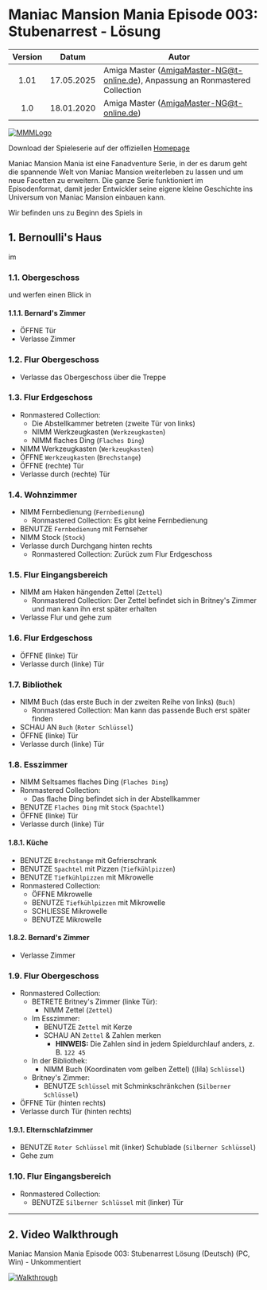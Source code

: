 # Maniac Mansion Mania Episode 003: Stubenarrest - Lösung

| Version | Datum      | Autor
|:-------:|------------|-------------------------------------------
|  1.01   | 17.05.2025 | Amiga Master (AmigaMaster-NG@t-online.de), Anpassung an Ronmastered Collection
|  1.0    | 18.01.2020 | Amiga Master (AmigaMaster-NG@t-online.de)

[![MMMLogo](https://www.maniac-mansion-mania.com/banner/banner.png)](https://www.maniac-mansion-mania.com)

Download der Spieleserie auf der offiziellen [Homepage](https://www.maniac-mansion-mania.com)

Maniac Mansion Mania ist eine Fanadventure Serie, in der es darum geht die spannende Welt von Maniac Mansion weiterleben zu lassen und um neue Facetten zu erweitern. Die ganze Serie funktioniert im Episodenformat, damit jeder Entwickler seine eigene kleine Geschichte ins Universum von Maniac Mansion einbauen kann.

Wir befinden uns zu Beginn des Spiels in

## 1. Bernoulli's Haus

im

### 1.1. Obergeschoss

und werfen einen Blick in

#### 1.1.1. Bernard's Zimmer

- ÖFFNE Tür
- Verlasse Zimmer

### 1.2. Flur Obergeschoss

- Verlasse das Obergeschoss über die Treppe

### 1.3. Flur Erdgeschoss

- Ronmastered Collection:
  - Die Abstellkammer betreten (zweite Tür von links)
  - NIMM Werkzeugkasten (`Werkzeugkasten`)
  - NIMM flaches Ding (`Flaches Ding`)
- NIMM Werkzeugkasten (`Werkzeugkasten`)
- ÖFFNE `Werkzeugkasten` (`Brechstange`)
- ÖFFNE (rechte) Tür
- Verlasse durch (rechte) Tür

### 1.4. Wohnzimmer

- NIMM Fernbedienung (`Fernbedienung`)
  - Ronmastered Collection: Es gibt keine Fernbedienung
- BENUTZE `Fernbedienung` mit Fernseher
- NIMM Stock (`Stock`)
- Verlasse durch Durchgang hinten rechts
  - Ronmastered Collection: Zurück zum Flur Erdgeschoss

### 1.5. Flur Eingangsbereich

- NIMM am Haken hängenden Zettel (`Zettel`)
  - Ronmastered Collection: Der Zettel befindet sich in Britney's Zimmer und man kann ihn erst später erhalten
- Verlasse Flur und gehe zum

### 1.6. Flur Erdgeschoss

- ÖFFNE (linke) Tür
- Verlasse durch (linke) Tür

### 1.7. Bibliothek

- NIMM Buch (das erste Buch in der zweiten Reihe von links) (`Buch`)
  - Ronmastered Collection: Man kann das passende Buch erst später finden
- SCHAU AN `Buch` (`Roter Schlüssel`)
- ÖFFNE (linke) Tür
- Verlasse durch (linke) Tür

### 1.8. Esszimmer

- NIMM Seltsames flaches Ding (`Flaches Ding`)
- Ronmastered Collection:
  - Das flache Ding befindet sich in der Abstellkammer
- BENUTZE `Flaches Ding` mit `Stock` (`Spachtel`)
- ÖFFNE (linke) Tür
- Verlasse durch (linke) Tür

#### 1.8.1. Küche

- BENUTZE `Brechstange` mit Gefrierschrank
- BENUTZE `Spachtel` mit Pizzen (`Tiefkühlpizzen`)
- BENUTZE `Tiefkühlpizzen` mit Mikrowelle
- Ronmastered Collection:
  - ÖFFNE Mikrowelle
  - BENUTZE `Tiefkühlpizzen` mit Mikrowelle
  - SCHLIESSE Mikrowelle
  - BENUTZE Mikrowelle

#### 1.8.2. Bernard's Zimmer

- Verlasse Zimmer

### 1.9. Flur Obergeschoss

- Ronmastered Collection:
  - BETRETE Britney's Zimmer (linke Tür):
    - NIMM Zettel (`Zettel`)
  - Im Esszimmer:
    - BENUTZE `Zettel` mit Kerze
    - SCHAU AN `Zettel` & Zahlen merken
      - **HINWEIS:** Die Zahlen sind in jedem Spieldurchlauf anders, z. B. `122 45`
  - In der Bibliothek:
    - NIMM Buch (Koordinaten vom gelben Zettel) ((lila) `Schlüssel`)
  - Britney's Zimmer:
    - BENUTZE `Schlüssel` mit Schminkschränkchen (`Silberner Schlüssel`)
- ÖFFNE Tür (hinten rechts)
- Verlasse durch Tür (hinten rechts)

#### 1.9.1. Elternschlafzimmer

- BENUTZE `Roter Schlüssel` mit (linker) Schublade (`Silberner Schlüssel`)
- Gehe zum

### 1.10. Flur Eingangsbereich

- Ronmastered Collection:
  - BENUTZE `Silberner Schlüssel` mit (linker) Tür

--------------------------------------------------------------------------------

## 2. Video Walkthrough

Maniac Mansion Mania Episode 003: Stubenarrest Lösung (Deutsch) (PC, Win) - Unkommentiert

[![Walkthrough](https://img.youtube.com/vi/2m1UzzpPwVo/0.jpg)](https://www.youtube.com/watch?v=2m1UzzpPwVo)
